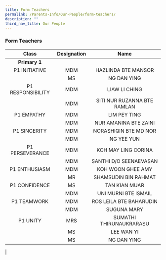 ```yaml
---
title: Form Teachers
permalink: /Parents-Info/Our-People/form-teachers/
description: ""
third_nav_title: Our People
---
```

### Form Teachers

| Class | Designation | Name |
|:---:|:---:|:---:|
| **Primary 1** |  |  |
| P1 INITIATIVE | MDM | HAZLINDA BTE MANSOR |
|  | MS | NG DAN YING |
| P1 RESPONSIBILITY | MDM | LIAW LI CHING |
|  | MDM | SITI NUR RUZANNA BTE RAMLAN |
| P1 EMPATHY | MDM | LIM PEY TING |
|  | MDM | NUR AMANINA BTE ZAINI |
| P1 SINCERITY | MDM | NORASHIQIN BTE MD NOR |
|  | MDM | NG YEE YUN |
| P1 PERSEVERANCE | MDM | KOH MAY LING CORINA |
|  | MDM | SANTHI D/O SEENAEVASAN |
| P1 ENTHUSIASM | MDM | KOH WOON GHEE AMY |
|  | MR | SHAMSUDIN BIN RAHMAT |
| P1 CONFIDENCE | MS | TAN KIAN MUAR |
|  | MDM | UNI MURNI BTE ISMAIL |
| P1 TEAMWORK | MDM | ROS LEILA BTE BAHARUDIN |
|  | MDM | SUGUNA MARY |
| P1 UNITY | MRS | SUMATHI THIRUNAUKRARASU |
|  | MS | LEE WAN YI |
|   |  MS |  NG DAN YING |
|

